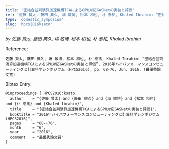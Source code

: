 ```yaml
---
title: '密結合並列演算加速機構TCAによるGPU対応GASNetの実装と評価'
ref: '佐藤 賢太, 藤田 典久, 塙 敏博, 松本 和也, 朴 泰祐, Khaled Ibrahim: “密結合並列演算加速機構TCAによるGPU対応GASNetの実装と評価”, 2016年ハイパフォーマンスコンピューティングと計算科学シンポジウム (HPCS2016), pp. 68-76, Jun. 2016. (最優秀論文賞)'
type: 'domestic_symposium'
slug: 'hpcs2016ksato'
---
```


*by 佐藤 賢太, 藤田 典久, 塙 敏博, 松本 和也, 朴 泰祐, Khaled Ibrahim*

Reference:
```
佐藤 賢太, 藤田 典久, 塙 敏博, 松本 和也, 朴 泰祐, Khaled Ibrahim: “密結合並列演算加速機構TCAによるGPU対応GASNetの実装と評価”, 2016年ハイパフォーマンスコンピューティングと計算科学シンポジウム (HPCS2016), pp. 68-76, Jun. 2016. (最優秀論文賞)
```

Bibtex Entry:
```
@inproceedings { HPCS2016:ksato,
  author    = "{佐藤 賢太} and {藤田 典久} and {塙 敏博} and {松本 和也} and {朴 泰祐} and {Khaled Ibrahim}",
  title     = "{密結合並列演算加速機構TCAによるGPU対応GASNetの実装と評価}",
  booktitle = "2016年ハイパフォーマンスコンピューティングと計算科学シンポジウム (HPCS2016)",
  pages     = "68--76",
  month     = "6",
  year      = "2016",
  comment   = "最優秀論文賞"
}
```
